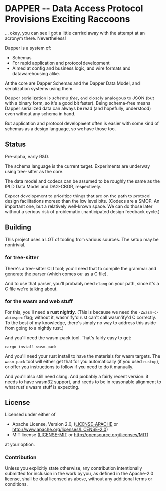 DAPPER -- Data Access Protocol Provisions Exciting Raccoons
======

... okay, you can see I got a little carried away with the attempt at an acronym there.
Nevertheless!

Dapper is a system of:

- Schemas
- For rapid application and protocol development
- Aimed at config and business logic, and wire formats and datawarehousing alike.

At the core are Dapper Schemas and the Dapper Data Model, and serialization systems using them.

Dapper serialization is _schema free_, and closely analogous to JSON (but with a binary form, so it's a good bit faster).
Being schema-free means Dapper serialized data can always be read (and hopefully, understood) even without any schema in hand.

But application and protocol development often is easier with some kind of schemas as a design language, so we have those too.


Status
------

Pre-alpha, early R&D.

The schema language is the current target.  Experiments are underway using tree-sitter as the core.

The data model and codecs can be assumed to be roughly the same as the IPLD Data Model and DAG-CBOR, respectively.

Expect development to prioritize things that are on the path to protocol design facilitations moreso than the low level bits.
(Codecs are a SMOP.  An important one, but a relatively well-known space.  We can do those later without a serious risk of problematic unanticipated design feedback cycle.)


Building
--------

This project uses a LOT of tooling from various sources.
The setup may be nontrivial.

### for tree-sitter

There's a tree-sitter CLI tool; you'll need that to compile the grammar
and generate the parser (which comes out as a C file).

And to use that parser, you'll probably need `clang` on your path,
since it's a C file we're talking about.

### for the wasm and web stuff

For this, you'll need a **rust nightly**.
(This is because we need the `-Zwasm-c-abi=spec` flag;
without it, wasm'ify'd rust can't call wasm'ify'd C correctly.
To the best of my knowledge, there's simply no way to address this
aside from going to a nightly rust.)

And you'll need the wasm-pack tool.  That's fairly easy to get:

```
cargo install wasm-pack
```

And you'll need your rust install to have the materials for wasm targets.
The `wasm-pack` tool will either get that for you automatically (if you used `rustup`),
or offer you instructions to follow if you need to do it manually.

And you'll also still need clang.
And probably a fairly recent version: it needs to have wasm32 support,
and needs to be in reasonable alignment to what rust's wasm stuff is expecting.


License
-------

Licensed under either of

* Apache License, Version 2.0, ([LICENSE-APACHE](LICENSE-APACHE) or http://www.apache.org/licenses/LICENSE-2.0)
* MIT license ([LICENSE-MIT](LICENSE-MIT) or http://opensource.org/licenses/MIT)

at your option.

### Contribution

Unless you explicitly state otherwise, any contribution intentionally
submitted for inclusion in the work by you, as defined in the Apache-2.0
license, shall be dual licensed as above, without any additional terms or
conditions.
